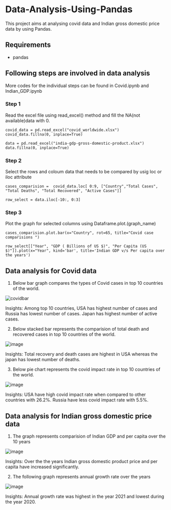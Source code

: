# Data-Analysis-Using-Pandas
This project aims at analysing covid data and Indian gross domestic price data by using Pandas.

## Requirements
- pandas

## Following steps are involved in data analysis
More codes for the individual steps can be found in Covid.ipynb and Indian_GDP.ipynb

### Step 1
Read the excel file using read_excel() method and fill the NA(not available)data  with 0.
```
covid_data = pd.read_excel("covid_worldwide.xlsx")
covid_data.fillna(0, inplace=True)
```
```
data = pd.read_excel("india-gdp-gross-domestic-product.xlsx")
data.fillna(0, inplace=True)
```

### Step 2
Select the rows and coloum data that needs to be compared by usig loc or iloc attribute

```
cases_comparision =  covid_data.loc[ 0:9, ["Country","Total Cases", "Total Deaths", "Total Recovered", "Active Cases"]]
```
```
row_select = data.iloc[-10:, 0:3]
```

### Step 3
Plot the graph for selected columns using Dataframe.plot.(graph_name)
```
cases_comparision.plot.bar(x="Country", rot=65, title="Covid case comparisions ")
```
```
row_select[["Year", "GDP ( Billions of US $)", "Per Capita (US $)"]].plot(x="Year", kind='bar', title='Indian GDP v/s Per capita over the years')
```

##  Data analysis for Covid data
1. Below bar graph compares the types of Covid cases in top 10 countries of the world.

 ![covidbar](https://user-images.githubusercontent.com/115713117/222389906-a66c3b34-7d5b-4566-ac03-d5c560782a62.PNG)

 Insights:
 Among top 10 countries, USA has highest number of cases and Russia has lowest number of cases. Japan has highest number of active cases. 

2. Below stacked bar represents the comparision of total death and recovered cases in top 10 countries of the world.

![image](https://user-images.githubusercontent.com/115713117/222391777-23da2320-3cc8-49b6-8036-5f1537c3ed22.png)

Insights:
Total recovery and death cases  are highest in USA whereas the japan has lowest number of deaths.

3. Below pie chart represents the covid impact rate in  top 10 countries of the world.

![image](https://user-images.githubusercontent.com/115713117/222392677-67763081-4fcf-4b5a-838b-06b796e45839.png)

Insights:
USA have high covid impact rate when compared to other countries with 26.2%. Russia have less covid impact rate with 5.5%.

## Data analysis for Indian gross domestic price data
1. The graph represents comparision of Indian GDP and per capita over the 10 years

![image](https://user-images.githubusercontent.com/115713117/222395996-a3745553-8c67-487c-9812-1030a97f7567.png)

Insights:
Over the the years Indian gross domestic product price and per capita have increased significantly.

2. The following graph represents annual growth rate over the years

![image](https://user-images.githubusercontent.com/115713117/222397317-741e099d-a7b4-490b-ba6c-b3429a2a786e.png)
 
 Insights:
 Annual growth rate was highest in the year 2021 and lowest during the year 2020.



